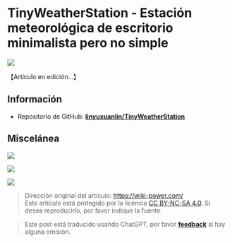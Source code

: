 # TinyWeatherStation - Estación meteorológica de escritorio minimalista pero no simple

![](https://wiki-media-1253965369.cos.ap-guangzhou.myqcloud.com/img/202308132245962.png)

【Artículo en edición...】

## Información

- Repositorio de GitHub: [**linyuxuanlin/TinyWeatherStation**](https://github.com/linyuxuanlin/TinyWeatherStation)

## Miscelánea

![](https://wiki-media-1253965369.cos.ap-guangzhou.myqcloud.com/img/202308132244295.png)

![](https://wiki-media-1253965369.cos.ap-guangzhou.myqcloud.com/img/202308132245903.png)

![](https://wiki-media-1253965369.cos.ap-guangzhou.myqcloud.com/img/202308132245214.png)

> Dirección original del artículo: <https://wiki-power.com/>  
> Este artículo está protegido por la licencia [CC BY-NC-SA 4.0](https://creativecommons.org/licenses/by/4.0/deed.zh). Si desea reproducirlo, por favor indique la fuente.

> Este post está traducido usando ChatGPT, por favor [**feedback**](https://github.com/linyuxuanlin/Wiki_MkDocs/issues/new) si hay alguna omisión.
